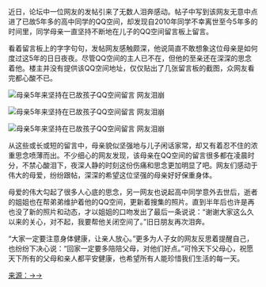 近日，论坛中一位网友的发帖引来了无数人泪奔感动。帖子中写到该网友无意中点进了已故5年多的高中同学的QQ空间，却发现自2010年同学不幸离世至今5年多的时间里，同学母亲一直坚持不断地在儿子的QQ空间留言板上留言。

看着留言板上的字字句句，发帖网友感触颇深，他说简直不敢想象这位母亲是如何度过这5年的日日夜夜。尽管QQ空间的主人已不在，但他的至亲还在深深的思念着他。楼主并没有提供该QQ空间地址，仅仅贴出了几张留言板的截图，众网友看完都心酸不已。

![母亲5年来坚持在已故孩子QQ空间留言 网友泪崩](http://upload-images.jianshu.io/upload_images/201324-33f33701bf945a79.jpg?imageMogr2/auto-orient/strip%7CimageView2/2/w/1240)

![母亲5年来坚持在已故孩子QQ空间留言 网友泪崩](http://upload-images.jianshu.io/upload_images/201324-14f6a5f19614cf33.jpg?imageMogr2/auto-orient/strip%7CimageView2/2/w/1240)

![母亲5年来坚持在已故孩子QQ空间留言 网友泪崩](http://upload-images.jianshu.io/upload_images/201324-77510b3a4e3d412d.jpg?imageMogr2/auto-orient/strip%7CimageView2/2/w/1240)

从这些或长或短的留言中，母亲貌似坚强地与儿子闲话家常，却又有着忍不住的浓重思念喷薄而出。不少细心的网友发现，该母亲在QQ空间的留言很多都在凌晨时分，不禁心酸泪下，夜深人静的时刻这份伤痛和思念更加明显了吧。网友们感动于伟大的母爱，纷纷跟帖，深深的希望这位坚强的母亲好好保重身体。

母爱的伟大勾起了很多人心底的思念，另一网友也说起高中同学意外去世后，逝者的姐姐也在帮弟弟维护着他的QQ空间，更新着搜集的照片。直到半年后也许是再也没了新的照片和动态，才以姐姐的口吻发出了最后一条说说：“谢谢大家这么久以来的关心，对不起，我要帮他关闭空间了。”旧日朋友再次泪奔。

“大家一定要注意身体健康，让亲人放心。”更多为人子女的网友反思着提醒自己，也纷纷下决心说：“回家一定要多陪陪父母，对他们好点。”可怜天下父母心，祝愿天下所有的父母和亲人都平安健康，也希望所有人能珍惜我们生活的每一天。

[来源：→→](http://news.qq.com/a/20160227/028749.htm)
